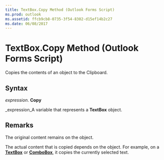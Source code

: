 ```yaml
---
title: TextBox.Copy Method (Outlook Forms Script)
ms.prod: outlook
ms.assetid: ffcb9cb8-0735-3f54-8302-d15ef14b2c27
ms.date: 06/08/2017
---
```



# TextBox.Copy Method (Outlook Forms Script)

Copies the contents of an object to the Clipboard.


## Syntax

 _expression_. **Copy**

 _expression_A variable that represents a  **TextBox** object.


## Remarks

The original content remains on the object.

The actual content that is copied depends on the object. For example, on a  **[TextBox](Outlook.textbox.md)** or **[ComboBox](Outlook.combobox.md)**, it copies the currently selected text.


